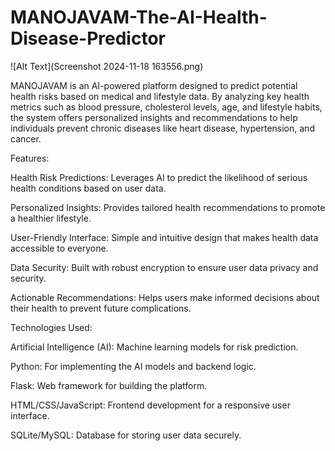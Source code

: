 # MANOJAVAM-The-AI-Health-Disease-Predictor
![Alt Text](Screenshot 2024-11-18 163556.png)

MANOJAVAM is an AI-powered platform designed to predict potential health risks based on medical and lifestyle data. By analyzing key health metrics such as blood pressure, cholesterol levels, age, and lifestyle habits, the system offers personalized insights and recommendations to help individuals prevent chronic diseases like heart disease, hypertension, and cancer.

Features:

Health Risk Predictions: Leverages AI to predict the likelihood of serious health conditions based on user data.

Personalized Insights: Provides tailored health recommendations to promote a healthier lifestyle.

User-Friendly Interface: Simple and intuitive design that makes health data accessible to everyone.

Data Security: Built with robust encryption to ensure user data privacy and security.

Actionable Recommendations: Helps users make informed decisions about their health to prevent future complications.

Technologies Used:

Artificial Intelligence (AI): Machine learning models for risk prediction.

Python: For implementing the AI models and backend logic.

Flask: Web framework for building the platform.

HTML/CSS/JavaScript: Frontend development for a responsive user interface.

SQLite/MySQL: Database for storing user data securely.
